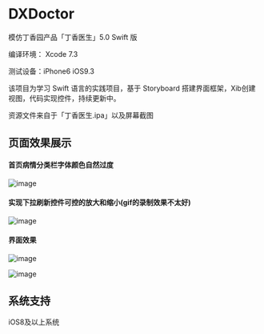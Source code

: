 # DXDoctor
模仿丁香园产品「丁香医生」5.0 Swift 版

编译环境： Xcode 7.3

测试设备：iPhone6 iOS9.3

该项目为学习 Swift 语言的实践项目，基于 Storyboard 搭建界面框架，Xib创建视图，代码实现控件，持续更新中。

资源文件来自于「丁香医生.ipa」以及屏幕截图

## 页面效果展示

#### 首页病情分类栏字体颜色自然过度
 
![image](https://github.com/iostalks/DXDoctor/blob/master/ImageSource/2016-05-17_move.gif)



#### 实现下拉刷新控件可控的放大和缩小(gif的录制效果不太好)
 
![image](https://github.com/iostalks/DXDoctor/blob/master/ImageSource/2016-05-17_pullDown.gif)



#### 界面效果

![image](https://github.com/iostalks/DXDoctor/blob/master/ImageSource/searchPage.png)


![image](https://github.com/iostalks/DXDoctor/blob/master/ImageSource/MessagePage.png)


## 系统支持
iOS8及以上系统

